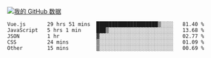[![我的 GitHub 数据](https://github-readme-stats.vercel.app/api?username=unbrain&?theme=dark)]()

<!--START_SECTION:waka-->

```text
Vue.js       29 hrs 51 mins  ████████████████████▒░░░░   81.40 %
JavaScript   5 hrs 1 min     ███▒░░░░░░░░░░░░░░░░░░░░░   13.68 %
JSON         1 hr            ▓░░░░░░░░░░░░░░░░░░░░░░░░   02.77 %
CSS          24 mins         ▒░░░░░░░░░░░░░░░░░░░░░░░░   01.09 %
Other        15 mins         ▒░░░░░░░░░░░░░░░░░░░░░░░░   00.69 %
```

<!--END_SECTION:waka-->
